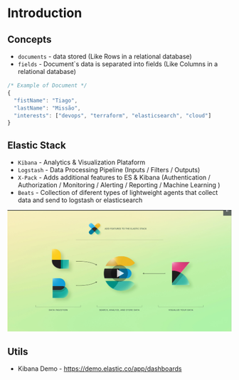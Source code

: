 # Introduction

## Concepts

 - `documents` - data stored (Like Rows in a relational database)
 - `fields` - Document`s data is separated into fields (Like Columns in a relational database)

 ```javascript
 /* Example of Document */
 {
   "fistName": "Tiago",
   "lastName": "Missão",
   "interests": ["devops", "terraform", "elasticsearch", "cloud"]
 }
 ```

 ## Elastic Stack

 - `Kibana` - Analytics & Visualization Plataform
 - `Logstash` - Data Processing Pipeline (Inputs / Filters / Outputs)
 - `X-Pack` - Adds additional features to ES & Kibana (Authentication / Authorization / Monitoring / Alerting / Reporting / Machine Learning )
 - `Beats` - Collection of diferent types of lightweight agents that collect data and send to logstash or elasticsearch

![ElasticStack](./artifacts/1-ElasticStack.png)

 ## Utils

 - Kibana Demo - https://demo.elastic.co/app/dashboards